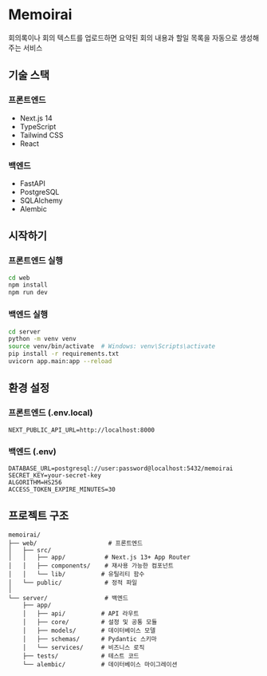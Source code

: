 # Memoirai

회의록이나 회의 텍스트를 업로드하면 요약된 회의 내용과 할일 목록을 자동으로 생성해주는 서비스

## 기술 스택

### 프론트엔드
- Next.js 14
- TypeScript
- Tailwind CSS
- React

### 백엔드
- FastAPI
- PostgreSQL
- SQLAlchemy
- Alembic

## 시작하기

### 프론트엔드 실행
```bash
cd web
npm install
npm run dev
```

### 백엔드 실행
```bash
cd server
python -m venv venv
source venv/bin/activate  # Windows: venv\Scripts\activate
pip install -r requirements.txt
uvicorn app.main:app --reload
```

## 환경 설정

### 프론트엔드 (.env.local)
```
NEXT_PUBLIC_API_URL=http://localhost:8000
```

### 백엔드 (.env)
```
DATABASE_URL=postgresql://user:password@localhost:5432/memoirai
SECRET_KEY=your-secret-key
ALGORITHM=HS256
ACCESS_TOKEN_EXPIRE_MINUTES=30
```

## 프로젝트 구조

```
memoirai/
├── web/                    # 프론트엔드
│   ├── src/
│   │   ├── app/           # Next.js 13+ App Router
│   │   ├── components/    # 재사용 가능한 컴포넌트
│   │   └── lib/          # 유틸리티 함수
│   └── public/            # 정적 파일
│
└── server/                # 백엔드
    ├── app/
    │   ├── api/          # API 라우트
    │   ├── core/         # 설정 및 공통 모듈
    │   ├── models/       # 데이터베이스 모델
    │   ├── schemas/      # Pydantic 스키마
    │   └── services/     # 비즈니스 로직
    ├── tests/            # 테스트 코드
    └── alembic/          # 데이터베이스 마이그레이션
``` 